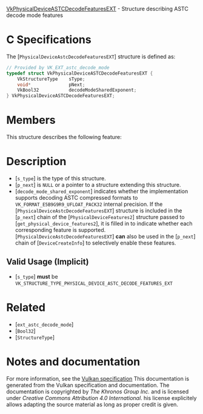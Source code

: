[VkPhysicalDeviceASTCDecodeFeaturesEXT](https://www.khronos.org/registry/vulkan/specs/1.3-extensions/man/html/VkPhysicalDeviceASTCDecodeFeaturesEXT.html) - Structure describing ASTC decode mode features

# C Specifications
The [`PhysicalDeviceAstcDecodeFeaturesEXT`] structure is defined as:
```c
// Provided by VK_EXT_astc_decode_mode
typedef struct VkPhysicalDeviceASTCDecodeFeaturesEXT {
    VkStructureType    sType;
    void*              pNext;
    VkBool32           decodeModeSharedExponent;
} VkPhysicalDeviceASTCDecodeFeaturesEXT;
```

# Members
This structure describes the following feature:

# Description
- [`s_type`] is the type of this structure.
- [`p_next`] is `NULL` or a pointer to a structure extending this structure.
- [`decode_mode_shared_exponent`] indicates whether the implementation supports decoding ASTC compressed formats to `VK_FORMAT_E5B9G9R9_UFLOAT_PACK32` internal precision.
If the [`PhysicalDeviceAstcDecodeFeaturesEXT`] structure is included in the [`p_next`] chain of the
[`PhysicalDeviceFeatures2`] structure passed to
[`get_physical_device_features2`], it is filled in to indicate whether each
corresponding feature is supported.
[`PhysicalDeviceAstcDecodeFeaturesEXT`] **can**  also be used in the [`p_next`] chain of
[`DeviceCreateInfo`] to selectively enable these features.
## Valid Usage (Implicit)
-  [`s_type`] **must**  be `VK_STRUCTURE_TYPE_PHYSICAL_DEVICE_ASTC_DECODE_FEATURES_EXT`

# Related
- [`ext_astc_decode_mode`]
- [`Bool32`]
- [`StructureType`]

# Notes and documentation
For more information, see the [Vulkan specification](https://www.khronos.org/registry/vulkan/specs/1.3-extensions/html/vkspec.html)
This documentation is generated from the Vulkan specification and documentation.
The documentation is copyrighted by *The Khronos Group Inc.* and is licensed under *Creative Commons Attribution 4.0 International*.
his license explicitely allows adapting the source material as long as proper credit is given.
        